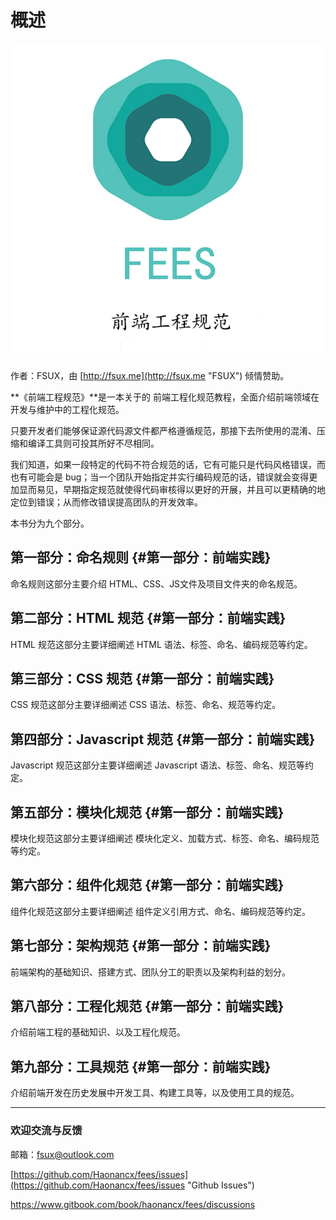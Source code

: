 # 概述

![](/assets/fees_2018.jpg)

作者：FSUX，由 [http://fsux.me](http://fsux.me "FSUX") 倾情赞助。

**《前端工程规范》**是一本关于的 前端工程化规范教程，全面介绍前端领域在开发与维护中的工程化规范。

只要开发者们能够保证源代码源文件都严格遵循规范，那接下去所使用的混淆、压缩和编译工具则可投其所好不尽相同。

我们知道，如果一段特定的代码不符合规范的话，它有可能只是代码风格错误，而也有可能会是 bug；当一个团队开始指定并实行编码规范的话，错误就会变得更加显而易见，早期指定规范就使得代码审核得以更好的开展，并且可以更精确的地定位到错误；从而修改错误提高团队的开发效率。

本书分为九个部分。

## 第一部分：命名规则 {#第一部分：前端实践}

命名规则这部分主要介绍 HTML、CSS、JS文件及项目文件夹的命名规范。

## 第二部分：HTML 规范 {#第一部分：前端实践}

HTML 规范这部分主要详细阐述 HTML 语法、标签、命名、编码规范等约定。

## 第三部分：CSS 规范 {#第一部分：前端实践}

CSS 规范这部分主要详细阐述 CSS 语法、标签、命名、规范等约定。

## 第四部分：Javascript 规范 {#第一部分：前端实践}

Javascript 规范这部分主要详细阐述 Javascript 语法、标签、命名、规范等约定。

## 第五部分：模块化规范 {#第一部分：前端实践}

模块化规范这部分主要详细阐述 模块化定义、加载方式、标签、命名、编码规范等约定。

## 第六部分：组件化规范 {#第一部分：前端实践}

组件化规范这部分主要详细阐述 组件定义引用方式、命名、编码规范等约定。

## 第七部分：架构规范 {#第一部分：前端实践}

前端架构的基础知识、搭建方式、团队分工的职责以及架构利益的划分。

## 第八部分：工程化规范 {#第一部分：前端实践}

介绍前端工程的基础知识、以及工程化规范。

## 第九部分：工具规范 {#第一部分：前端实践}

介绍前端开发在历史发展中开发工具、构建工具等，以及使用工具的规范。

---

### 欢迎交流与反馈

邮箱：fsux@outlook.com

[https://github.com/Haonancx/fees/issues](https://github.com/Haonancx/fees/issues "Github Issues")

[https://www.gitbook.com/book/haonancx/fees/discussions ](https://www.gitbook.com/book/haonancx/fees/discussions  "gitbook discussions ")

